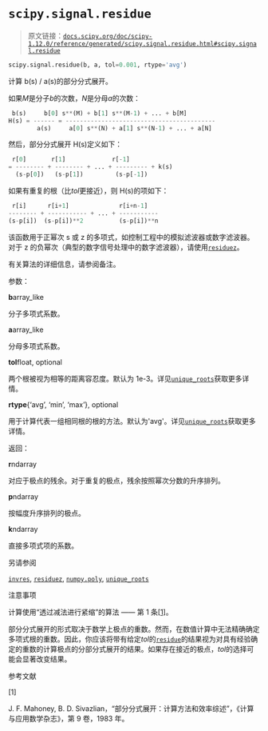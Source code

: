# `scipy.signal.residue`

> 原文链接：[`docs.scipy.org/doc/scipy-1.12.0/reference/generated/scipy.signal.residue.html#scipy.signal.residue`](https://docs.scipy.org/doc/scipy-1.12.0/reference/generated/scipy.signal.residue.html#scipy.signal.residue)

```py
scipy.signal.residue(b, a, tol=0.001, rtype='avg')
```

计算 b(s) / a(s)的部分分式展开。

如果*M*是分子*b*的次数，*N*是分母*a*的次数：

```py
 b(s)     b[0] s**(M) + b[1] s**(M-1) + ... + b[M]
H(s) = ------ = ------------------------------------------
        a(s)     a[0] s**(N) + a[1] s**(N-1) + ... + a[N] 
```

然后，部分分式展开 H(s)定义如下：

```py
 r[0]       r[1]             r[-1]
= -------- + -------- + ... + --------- + k(s)
  (s-p[0])   (s-p[1])         (s-p[-1]) 
```

如果有重复的根（比*tol*更接近），则 H(s)的项如下：

```py
 r[i]      r[i+1]              r[i+n-1]
-------- + ----------- + ... + -----------
(s-p[i])  (s-p[i])**2          (s-p[i])**n 
```

该函数用于正幂次 s 或 z 的多项式，如控制工程中的模拟滤波器或数字滤波器。对于 z 的负幂次（典型的数字信号处理中的数字滤波器），请使用[`residuez`](https://docs.scipy.org/doc/scipy-1.12.0/reference/generated/scipy.signal.residuez.html#scipy.signal.residuez "scipy.signal.residuez")。

有关算法的详细信息，请参阅备注。

参数：

**b**array_like

分子多项式系数。

**a**array_like

分母多项式系数。

**tol**float, optional

两个根被视为相等的距离容忍度。默认为 1e-3。详见[`unique_roots`](https://docs.scipy.org/doc/scipy-1.12.0/reference/generated/scipy.signal.unique_roots.html#scipy.signal.unique_roots "scipy.signal.unique_roots")获取更多详情。

**rtype**{‘avg’, ‘min’, ‘max’}, optional

用于计算代表一组相同根的根的方法。默认为'avg'。详见[`unique_roots`](https://docs.scipy.org/doc/scipy-1.12.0/reference/generated/scipy.signal.unique_roots.html#scipy.signal.unique_roots "scipy.signal.unique_roots")获取更多详情。

返回：

**r**ndarray

对应于极点的残余。对于重复的极点，残余按照幂次分数的升序排列。

**p**ndarray

按幅度升序排列的极点。

**k**ndarray

直接多项式项的系数。

另请参阅

[`invres`](https://docs.scipy.org/doc/scipy-1.12.0/reference/generated/scipy.signal.invres.html#scipy.signal.invres "scipy.signal.invres"), [`residuez`](https://docs.scipy.org/doc/scipy-1.12.0/reference/generated/scipy.signal.residuez.html#scipy.signal.residuez "scipy.signal.residuez"), [`numpy.poly`](https://numpy.org/devdocs/reference/generated/numpy.poly.html#numpy.poly "(在 NumPy v2.0.dev0 中)"), [`unique_roots`](https://docs.scipy.org/doc/scipy-1.12.0/reference/generated/scipy.signal.unique_roots.html#scipy.signal.unique_roots "scipy.signal.unique_roots")

注意事项

计算使用“透过减法进行紧缩”的算法 —— 第 1 条[[1]](#id1)。

部分分式展开的形式取决于数学上极点的重数。然而，在数值计算中无法精确确定多项式根的重数。因此，你应该将带有给定*tol*的[`residue`](https://docs.scipy.org/doc/scipy-1.12.0/reference/generated/scipy.signal.residue.html#scipy.signal.residue "scipy.signal.residue")的结果视为对具有经验确定的重数的计算极点的分部分式展开的结果。如果存在接近的极点，*tol*的选择可能会显著改变结果。

参考文献

[1]

J. F. Mahoney, B. D. Sivazlian，“部分分式展开：计算方法和效率综述”，《计算与应用数学杂志》，第 9 卷，1983 年。
